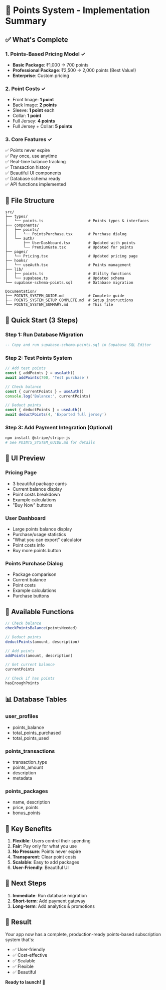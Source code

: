 # 🎯 Points System - Implementation Summary

## ✅ What's Complete

### 1. **Points-Based Pricing Model** ✓
- **Basic Package**: ₹1,000 → 700 points
- **Professional Package**: ₹2,500 → 2,000 points (Best Value!)
- **Enterprise**: Custom pricing

### 2. **Point Costs** ✓
- Front Image: **1 point**
- Back Image: **2 points**
- Sleeve: **1 point** each
- Collar: **1 point**
- Full Jersey: **4 points**
- Full Jersey + Collar: **5 points**

### 3. **Core Features** ✓
✅ Points never expire  
✅ Pay once, use anytime  
✅ Real-time balance tracking  
✅ Transaction history  
✅ Beautiful UI components  
✅ Database schema ready  
✅ API functions implemented  

## 📂 File Structure

```
src/
├── types/
│   └── points.ts                    # Points types & interfaces
├── components/
│   ├── points/
│   │   └── PointsPurchase.tsx       # Purchase dialog
│   └── auth/
│       ├── UserDashboard.tsx        # Updated with points
│       └── PremiumGate.tsx          # Updated for points
├── pages/
│   └── Pricing.tsx                  # Updated pricing page
├── hooks/
│   └── useAuth.tsx                  # Points management
├── lib/
│   ├── points.ts                    # Utility functions
│   └── supabase.ts                  # Updated schema
└── supabase-schema-points.sql       # Database migration

Documentation/
├── POINTS_SYSTEM_GUIDE.md           # Complete guide
├── POINTS_SYSTEM_SETUP_COMPLETE.md  # Setup instructions
└── POINTS_SYSTEM_SUMMARY.md         # This file
```

## 🚀 Quick Start (3 Steps)

### Step 1: Run Database Migration
```sql
-- Copy and run supabase-schema-points.sql in Supabase SQL Editor
```

### Step 2: Test Points System
```typescript
// Add test points
const { addPoints } = useAuth()
await addPoints(700, 'Test purchase')

// Check balance
const { currentPoints } = useAuth()
console.log('Balance:', currentPoints)

// Deduct points
const { deductPoints } = useAuth()
await deductPoints(4, 'Exported full jersey')
```

### Step 3: Add Payment Integration (Optional)
```bash
npm install @stripe/stripe-js
# See POINTS_SYSTEM_GUIDE.md for details
```

## 🎨 UI Preview

### Pricing Page
- 3 beautiful package cards
- Current balance display
- Point costs breakdown
- Example calculations
- "Buy Now" buttons

### User Dashboard
- Large points balance display
- Purchase/usage statistics
- "What you can export" calculator
- Point costs info
- Buy more points button

### Points Purchase Dialog
- Package comparison
- Current balance
- Point costs
- Example calculations
- Purchase buttons

## 🔧 Available Functions

```typescript
// Check balance
checkPointsBalance(pointsNeeded)

// Deduct points
deductPoints(amount, description)

// Add points
addPoints(amount, description)

// Get current balance
currentPoints

// Check if has points
hasEnoughPoints
```

## 📊 Database Tables

### user_profiles
- points_balance
- total_points_purchased
- total_points_used

### points_transactions
- transaction_type
- points_amount
- description
- metadata

### points_packages
- name, description
- price, points
- bonus_points

## 🎯 Key Benefits

1. **Flexible**: Users control their spending
2. **Fair**: Pay only for what you use
3. **No Pressure**: Points never expire
4. **Transparent**: Clear point costs
5. **Scalable**: Easy to add packages
6. **User-Friendly**: Beautiful UI

## 📝 Next Steps

1. **Immediate**: Run database migration
2. **Short-term**: Add payment gateway
3. **Long-term**: Add analytics & promotions

## 🎉 Result

Your app now has a complete, production-ready points-based subscription system that's:
- ✅ User-friendly
- ✅ Cost-effective
- ✅ Scalable
- ✅ Flexible
- ✅ Beautiful

**Ready to launch!** 🚀

